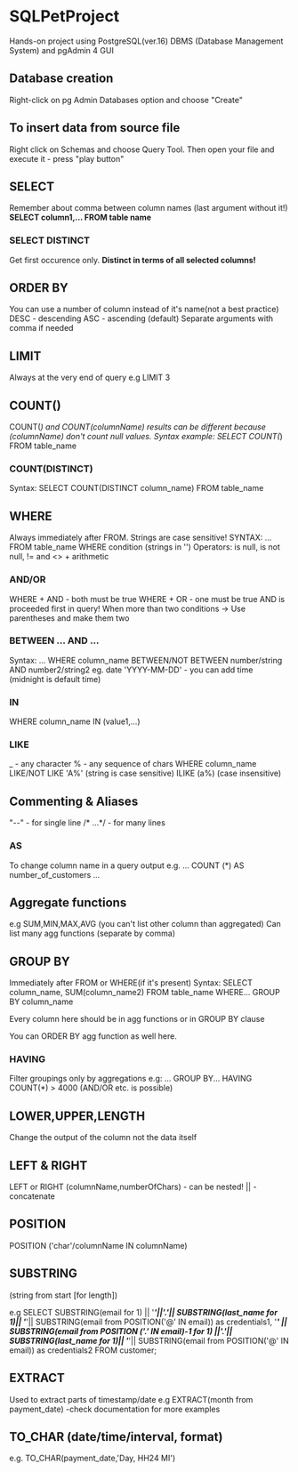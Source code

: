 # SQLPetProject
Hands-on project using PostgreSQL(ver.16) DBMS (Database Management System) and pgAdmin 4 GUI 

## Database creation
Right-click on pg Admin Databases option and choose "Create"

## To insert data from source file
Right click on Schemas and choose Query Tool. Then open your file and execute it - press "play button" 

## SELECT
Remember about comma between column names (last argument without it!)
<b>SELECT 
column1,...
FROM 
table name</b>

### SELECT DISTINCT
Get first occurence only. 
<b>Distinct in terms of all selected columns!</b>

## ORDER BY
You can use a number of column instead of it's name(not a best practice)
DESC - descending
ASC - ascending (default)
Separate arguments with comma if needed

## LIMIT
Always at the very end of query
e.g LIMIT 3

## COUNT()
COUNT(*) and COUNT(columnName) results can be different because (columnName) don't count null values.
Syntax example:
SELECT
COUNT(*)
FROM 
table_name

### COUNT(DISTINCT)

Syntax:
SELECT
COUNT(DISTINCT column_name)
FROM 
table_name

## WHERE

Always immediately after FROM.
Strings are case sensitive!
SYNTAX:
...
FROM table_name
WHERE condition (strings in '')
Operators:
is null, is not null, != and <> + arithmetic

### AND/OR

WHERE + AND - both must be true
WHERE + OR - one must be true 
AND is proceeded first in query! 
When more than two conditions -> Use parentheses and make them two 


### BETWEEN ... AND ...

Syntax:
...
WHERE column_name BETWEEN/NOT BETWEEN number/string AND number2/string2 
eg. date 'YYYY-MM-DD' - you can add time (midnight is default time)

### IN

WHERE column_name IN (value1,...)

### LIKE

_ - any character
% - any sequence of chars
WHERE column_name LIKE/NOT LIKE 'A%' (string is case sensitive) ILIKE (a%) (case insensitive)

## Commenting & Aliases
"--" - for single line
/* ...*/ - for many lines

### AS

To change column name in a query output
e.g.
...
COUNT (*) AS number_of_customers
...

## Aggregate functions

e.g SUM,MIN,MAX,AVG (you can't list other column than aggregated)
Can list many agg functions (separate by comma)

## GROUP BY

Immediately after FROM or WHERE(if it's present)
Syntax:
SELECT
column_name,
SUM(column_name2)
FROM table_name
WHERE...
GROUP BY column_name

Every column here should be in agg functions or in GROUP BY clause

You can ORDER BY agg function as well here.

### HAVING

Filter groupings only by aggregations 
e.g:
...
GROUP BY...
HAVING COUNT(*) > 4000 (AND/OR etc. is possible)

## LOWER,UPPER,LENGTH

Change the output of the column not the data itself

## LEFT & RIGHT

LEFT or RIGHT (columnName,numberOfChars) - can be nested!
|| - concatenate

## POSITION

POSITION ('char'/columnName IN columnName)

## SUBSTRING 

(string from start [for length])

e.g 
SELECT
SUBSTRING(email for 1) || '***'||'.'|| SUBSTRING(last_name for 1)|| '***'|| SUBSTRING(email from POSITION('@' IN email)) as credentials1,
'***' || SUBSTRING(email from POSITION ('.' IN email)-1 for 1) ||'.'|| SUBSTRING(last_name for 1)|| '***'|| SUBSTRING(email from POSITION('@' IN email)) as credentials2
FROM customer;

## EXTRACT

Used to extract parts of timestamp/date
e.g  EXTRACT(month from payment_date) -check documentation for more examples

## TO_CHAR (date/time/interval, format)

e.g. TO_CHAR(payment_date,'Day, HH24 MI')
